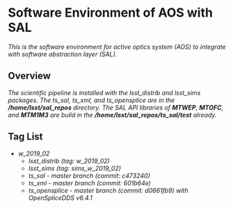 # Software Environment of AOS with SAL

*This is the software environment for active optics system (AOS) to integrate with software abstraction layer (SAL).*

## Overview

*The scientific pipeline is installed with the lsst_distrib and lsst_sims packages. The ts_sal, ts_xml, and ts_opensplice are in the **/home/lsst/sal_repos** directory. The SAL API libraries of **MTWEP**, **MTOFC**, and **MTM1M3** are build in the **/home/lsst/sal_repos/ts_sal/test** already.*

## Tag List

- *w_2019_02*
    - *lsst_distrib (tag: w_2019_02)*
    - *lsst_sims (tag: sims_w_2019_02)*
    - *ts_sal - master branch (commit: c473240)*
    - *ts_xml - master branch (commit: 601b64e)*
    - *ts_opensplice - master branch (commit: d0661fb9) with OpenSpliceDDS v6.4.1*
